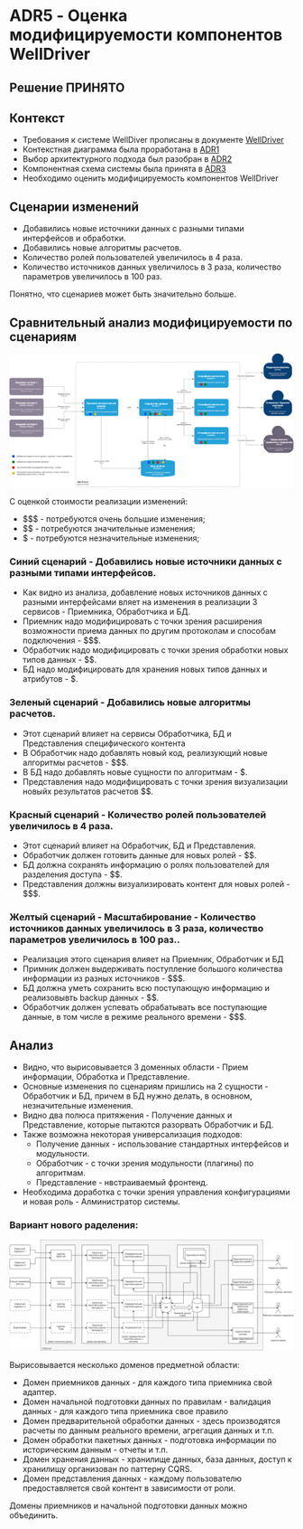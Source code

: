 # ADR5 - Оценка модифицируемости компонентов WellDriver

## Решение ПРИНЯТО

## Контекст

* Требования к системе WellDiver прописаны в документе [WellDriver](../WellDriver.md)
* Контекстная диаграмма была проработана в [ADR1](ADR1.md)
* Выбор архитектурного подхода был разобран в [ADR2](ADR2.md)
* Компонентная схема системы была принята в [ADR3](ADR3.md)
* Необходимо оценить модифицируемость компонентов WellDriver

## Сценарии изменений

* Добавились новые источники данных с разными типами интерфейсов и обработки.
* Добавились новые алгоритмы расчетов.
* Количество ролей пользователей увеличилось  в 4 раза.
* Количество источников данных увеличилось в 3 раза, количество параметров увеличилось в 100 раз.

Понятно, что сценариев может быть значительно больше.

## Сравнительный анализ модифицируемости по сценариям

![Влияние разных сценариев](ADR5_data/modif.png)

С оценкой стоимости реализации изменений:
* $$$ - потребуются очень большие изменения;
* $$ - потребуются значительные изменения;
* $ - потребуются незначительные изменения;

### Синий сценарий - Добавились новые источники данных с разными типами интерфейсов.
* Как видно из анализа, добавление новых источников данных с разными интерфейсами вляет на изменения в реализации 3 сервисов - Приемника, Обработчика и БД.
* Приемник надо модифицировать с точки зрения расширения возможности приема данных по другим протоколам и способам подключения - $$$.
* Обработчик надо модифицировать с точки зрения обработки новых типов данных - $$.
* БД надо модифицировать для хранения новых типов данных и атрибутов  - $. 

### Зеленый сценарий - Добавились новые алгоритмы расчетов.
* Этот сценарий влияет на сервисы Обработчика, БД и Представления специфического контента
* В Обработчик надо добавлять новый код, реализующий новые алгоритмы расчетов - $$$.
* В БД надо добавлять новые сущности по алгоритмам - $.
* Представления надо модифицировать с точки зрения визуализации новыйх результатов расчетов $$.

### Красный сценарий - Количество ролей пользователей увеличилось  в 4 раза. 
* Этот сценарий влияет на Обработчик, БД и Представления.
* Обработчик должен готовить данные для новых ролей - $$.
* БД должна сохранять информацию о ролях пользователей для разделения доступа - $$.
* Представления должны визуализировать контент для новых ролей - $$$.

### Желтый сценарий - Масштабирование - Количество источников данных увеличилось в 3 раза, количество параметров увеличилось в 100 раз..
* Реализация этого сценария влияет на Приемник, Обработчик и БД
* Примник должен выдерживать поступление большого количества информации из разных источников - $$$.
* БД должна уметь сохранить всю поступающую информацию и реализовывть backup данных - $$.
* Обработчик должен успевать обрабатывать все поступающие данные, в том числе в режиме реального времени - $$$.

## Анализ
* Видно, что вырисовывается 3 доменных области - Прием информации, Обработка и Представление.
* Основные изменения по сценариям пришлись на 2 сущности - Обработчик и БД, причем в БД нужно делать, в основном, незначительные изменения. 
* Видно два полюса притяжения - Получение данных и Представление, которые пытаются разорвать Обработчик и БД.
* Также возможна некоторая универсализация подходов:
    * Получение данных - использование стандартных интерфейсов и модульности.
	* Обработчик -  с точки зрения модульности (плагины) по алгоритмам.
	* Представление - нвстраиваемый фронтенд.
* Необходима доработка с точки зрения управления конфигурациями и новая роль - Алминистратор системы.	

### Вариант нового раделения:

![Разделение по доменам](ADR5_data/domains.png)

Вырисовывается несколько доменов предметной области:
* Домен приемников данных - для каждого типа приемника свой адаптер.
* Домен начальной подготовки данных по правилам - валидация данных - для каждого типа приемника свое правило
* Домен предварительной обработки данных  - здесь производятся расчеты по данным реального времени, агрегация данных и т.п.
* Домен обработки пакетных данных - подготовка информации по историческим данным - отчеты и т.п.
* Домен хранения данных - хранилище данных, база данных, доступ к хранилищу организован по паттерну CQRS.
* Домен представления данных - каждому пользователю предоставляется свой контент в зависимости от роли.

Домены приемников и начальной подготовки данных можно объединить.



